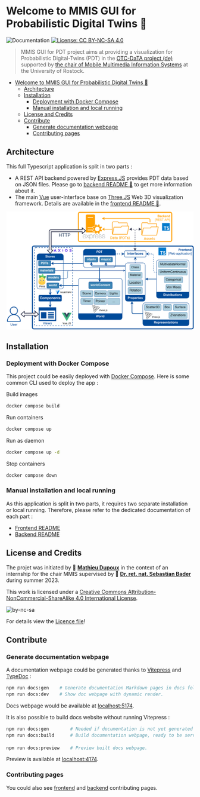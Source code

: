 # Welcome to MMIS GUI for Probabilistic Digital Twins 👋

![Documentation](https://img.shields.io/badge/Documentation-yes-brightgreen.svg) [![License: CC BY-NC-SA 4.0](https://img.shields.io/badge/License-CC%20BY--NC--SA%204.0-lightgrey.svg)](https://creativecommons.org/licenses/by-nc-sa/4.0/)

> MMIS GUI for PDT project aims at providing a visualization for Probabilistic Digital-Twins (PDT) in the [OTC-DaTA project (de)](https://www.mmis.informatik.uni-rostock.de/research/projects/otc-data/) supported by [the chair of Mobile Multimedia Information Systems](https://www.mmis.informatik.uni-rostock.de/) at the University of Rostock.

-   [Welcome to MMIS GUI for Probabilistic Digital Twins 👋](#welcome-to-mmis-gui-for-probabilistic-digital-twins-)
    -   [Architecture](#architecture)
    -   [Installation](#installation)
        -   [Deployment with Docker Compose](#deployment-with-docker-compose)
        -   [Manual installation and local running](#manual-installation-and-local-running)
    -   [License and Credits](#license-and-credits)
    -   [Contribute](#contribute)
        -   [Generate documentation webpage](#generate-documentation-webpage)
        -   [Contributing pages](#contributing-pages)

## Architecture

This full Typescript application is split in two parts :

-   A REST API backend powered by [Express.JS](https://expressjs.com) provides PDT data based on JSON files. Please go to [backend README 📝](/backend/README.md) to get more information about it.
-   The main [Vue](https://vuejs.org) user-interface base on [Three.JS](https://threejs.org/) Web 3D visualization framework. Details are available in the [frontend README 📝](/frontend/README.md).

![MMIS GUI for PDT architecture](/docs/assets/MMISGUI4PDT_Architecture.png)

## Installation

### Deployment with Docker Compose

This project could be easily deployed with [Docker Compose](https://docs.docker.com/compose/). Here is some common CLI used to deploy the app :

Build images

```sh
docker compose build
```

Run containers

```sh
docker compose up
```

Run as daemon

```sh
docker compose up -d
```

Stop containers

```sh
docker compose down
```

### Manual installation and local running

As this application is split in two parts, it requires two separate installation or local running. Therefore, please refer to the dedicated documentation of each part :

-   [Frontend README](/frontend/README.md)
-   [Backend README](/backend/README.md)

## License and Credits

The projet was initiated by 👤 **[Mathieu Dupoux](mailto:mdupoux@bordeaux-inp.fr)** in the context of an internship for the chair MMIS supervised by 👤 **[Dr. ret. nat. Sebastian Bader](mailto:sebastian.bader@uni-rostock.de)** during summer 2023.

This work is licensed under a [Creative Commons Attribution-NonCommercial-ShareAlike 4.0 International License](http://creativecommons.org/licenses/by-nc-sa/4.0/).

![by-nc-sa](https://i.creativecommons.org/l/by-nc-sa/4.0/88x31.png "Logo CC-by-nc-sa")

For details view the [Licence file](LICENSE)!

## Contribute

### Generate documentation webpage

A documentation webpage could be generated thanks to [Vitepress](https://vitepress.dev) and [TypeDoc](https://typedoc.org/) :

```sh
npm run docs:gen    # Generate documentation Markdown pages in docs folder.
npm run docs:dev    # Show doc webpage with dynamic render.
```

Docs webpage would be available at [localhost:5174](http://localhost:5174).

It is also possible to build docs website without running Vitepress :

```sh
npm run docs:gen        # Needed if documentation is not yet generated or not to update.
npm run docs:build      # Build documentation webpage, ready to be served.

npm run docs:preview    # Preview built docs webpage.
```

Preview is available at [localhost:4174](http://localhost:4174).

### Contributing pages

You could also see [frontend](/frontend/CONTRIBUTING.md) and [backend](/frontend/CONTRIBUTING.md) contributing pages.
